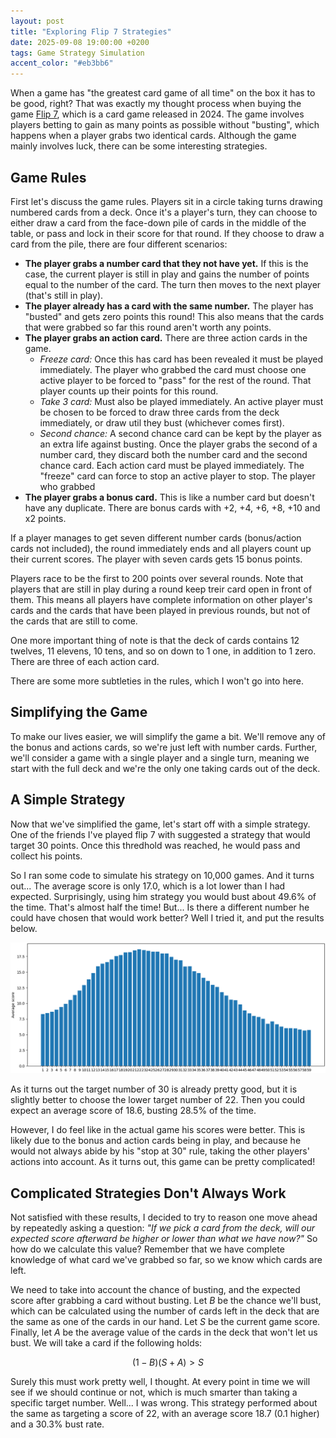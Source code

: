 ```yaml
---
layout: post
title: "Exploring Flip 7 Strategies"
date: 2025-09-08 19:00:00 +0200
tags: Game Strategy Simulation
accent_color: "#eb3bb6"
---
```


When a game has "the greatest card game of all time" on the box it has to be good, right? That was exactly my thought process when buying the game [Flip 7](https://boardgamegeek.com/boardgame/420087/flip-7), which is a card game released in 2024. The game involves players betting to gain as many points as possible without "busting", which happens when a player grabs two identical cards. Although the game mainly involves luck, there can be some interesting strategies.

## Game Rules

First let's discuss the game rules. Players sit in a circle taking turns drawing numbered cards from a deck. Once it's a player's turn, they can choose to either draw a card from the face-down pile of cards in the middle of the table, or pass and lock in their score for that round. If they choose to draw a card from the pile, there are four different scenarios:

- **The player grabs a number card that they not have yet.** If this is the case, the current player is still in play and gains the number of points equal to the number of the card. The turn then moves to the next player (that's still in play).
- **The player already has a card with the same number.** The player has "busted" and gets zero points this round! This also means that the cards that were grabbed so far this round aren't worth any points.
- **The player grabs an action card.** There are three action cards in the game.
    - *Freeze card:* Once this has card has been revealed it must be played immediately. The player who grabbed the card must choose one active player to be forced to "pass" for the rest of the round. That player counts up their points for this round.
    - *Take 3 card:* Must also be played immediately. An active player must be chosen to be forced to draw three cards from the deck immediately, or draw util they bust (whichever comes first).
    - *Second chance:* A second chance card can be kept by the player as an extra life against busting. Once the player grabs the second of a number card, they discard both the number card and the second chance card.
Each action card must be played immediately. The "freeze" card can force to stop an active player to stop. The player who grabbed 
- **The player grabs a bonus card.** This is like a number card but doesn't have any duplicate. There are bonus cards with +2, +4, +6, +8, +10 and x2 points.

If a player manages to get seven different number cards (bonus/action cards not included), the round immediately ends and all players count up their current scores. The player with seven cards gets 15 bonus points.

Players race to be the first to 200 points over several rounds. Note that players that are still in play during a round keep treir card open in front of them. This means all players have complete information on other player's cards and the cards that have been played in previous rounds, but not of the cards that are still to come.

One more important thing of note is that the deck of cards contains 12 twelves, 11 elevens, 10 tens, and so on down to 1 one, in addition to 1 zero. There are three of each action card.

There are some more subtleties in the rules, which I won't go into here.

## Simplifying the Game

To make our lives easier, we will simplify the game a bit. We'll remove any of the bonus and actions cards, so we're just left with number cards. Further, we'll consider a game with a single player and a single turn, meaning we start with the full deck and we're the only one taking cards out of the deck.

## A Simple Strategy

Now that we've simplified the game, let's start off with a simple strategy. One of the friends I've played flip 7 with suggested a strategy that would target 30 points. Once this thredhold was reached, he would pass and collect his points.

So I ran some code to simulate his strategy on 10,000 games. And it turns out... The average score is only 17.0, which is a lot lower than I had expected. Surprisingly, using him strategy you would bust about 49.6% of the time. That's almost half the time! But... Is there a different number he could have chosen that would work better? Well I tried it, and put the results below.

![Targeting a specific score before passing](/assets/code/exploring-flip-7-strategies/target_n.png)

As it turns out the target number of 30 is already pretty good, but it is slightly better to choose the lower target number of 22. Then you could expect an average score of 18.6, busting 28.5% of the time.

However, I do feel like in the actual game his scores were better. This is likely due to the bonus and action cards being in play, and because he would not always abide by his "stop at 30" rule, taking the other players' actions into account. As it turns out, this game can be pretty complicated!

## Complicated Strategies Don't Always Work

Not satisfied with these results, I decided to try to reason one move ahead by repeatedly asking a question: *"If we pick a card from the deck, will our expected score afterward be higher or lower than what we have now?"* So how do we calculate this value? Remember that we have complete knowledge of what card we've grabbed so far, so we know which cards are left.

We need to take into account the chance of busting, and the expected score after grabbing a card without busting. Let $B$ be the chance we'll bust, which can be calculated using the number of cards left in the deck that are the same as one of the cards in our hand. Let $S$ be the current game score. Finally, let $A$ be the average value of the cards in the deck that won't let us bust. We will take a card if the following holds:

$$
    (1 - B) (S + A) > S
$$

Surely this must work pretty well, I thought. At every point in time we will see if we should continue or not, which is much smarter than taking a specific target number. Well... I was wrong. This strategy performed about the same as targeting a score of 22, with an average score 18.7 (0.1 higher) and a 30.3% bust rate.